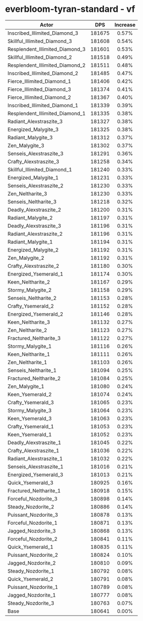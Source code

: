 # everbloom-tyran-standard - vf
| Actor | DPS | Increase |
|---|:---:|:---:|
|Inscribed_Illimited_Diamond_3|181675|0.57%|
|Skillful_Illimited_Diamond_3|181608|0.54%|
|Resplendent_Illimited_Diamond_3|181601|0.53%|
|Skillful_Illimited_Diamond_2|181518|0.49%|
|Resplendent_Illimited_Diamond_2|181511|0.48%|
|Inscribed_Illimited_Diamond_2|181485|0.47%|
|Fierce_Illimited_Diamond_1|181406|0.42%|
|Fierce_Illimited_Diamond_3|181374|0.41%|
|Fierce_Illimited_Diamond_2|181367|0.40%|
|Inscribed_Illimited_Diamond_1|181339|0.39%|
|Resplendent_Illimited_Diamond_1|181335|0.38%|
|Radiant_Alexstraszite_3|181327|0.38%|
|Energized_Malygite_3|181325|0.38%|
|Radiant_Malygite_3|181312|0.37%|
|Zen_Malygite_3|181302|0.37%|
|Senseis_Alexstraszite_3|181291|0.36%|
|Crafty_Alexstraszite_3|181258|0.34%|
|Skillful_Illimited_Diamond_1|181240|0.33%|
|Energized_Malygite_1|181231|0.33%|
|Senseis_Alexstraszite_2|181230|0.33%|
|Zen_Neltharite_3|181230|0.33%|
|Senseis_Neltharite_3|181218|0.32%|
|Deadly_Alexstraszite_2|181200|0.31%|
|Radiant_Malygite_2|181197|0.31%|
|Deadly_Alexstraszite_3|181196|0.31%|
|Radiant_Alexstraszite_2|181196|0.31%|
|Radiant_Malygite_1|181194|0.31%|
|Energized_Malygite_2|181192|0.31%|
|Zen_Malygite_2|181192|0.31%|
|Crafty_Alexstraszite_2|181180|0.30%|
|Energized_Ysemerald_1|181174|0.30%|
|Keen_Neltharite_2|181167|0.29%|
|Stormy_Malygite_2|181158|0.29%|
|Senseis_Neltharite_2|181153|0.28%|
|Crafty_Ysemerald_2|181152|0.28%|
|Energized_Ysemerald_2|181146|0.28%|
|Keen_Neltharite_3|181132|0.27%|
|Zen_Neltharite_2|181123|0.27%|
|Fractured_Neltharite_3|181122|0.27%|
|Stormy_Malygite_1|181116|0.26%|
|Keen_Neltharite_1|181111|0.26%|
|Zen_Neltharite_1|181103|0.26%|
|Senseis_Neltharite_1|181094|0.25%|
|Fractured_Neltharite_2|181084|0.25%|
|Zen_Malygite_1|181080|0.24%|
|Keen_Ysemerald_2|181074|0.24%|
|Crafty_Ysemerald_3|181065|0.23%|
|Stormy_Malygite_3|181064|0.23%|
|Keen_Ysemerald_3|181063|0.23%|
|Crafty_Ysemerald_1|181053|0.23%|
|Keen_Ysemerald_1|181052|0.23%|
|Deadly_Alexstraszite_1|181045|0.22%|
|Crafty_Alexstraszite_1|181036|0.22%|
|Radiant_Alexstraszite_1|181032|0.22%|
|Senseis_Alexstraszite_1|181016|0.21%|
|Energized_Ysemerald_3|181013|0.21%|
|Quick_Ysemerald_3|180925|0.16%|
|Fractured_Neltharite_1|180918|0.15%|
|Forceful_Nozdorite_3|180898|0.14%|
|Steady_Nozdorite_2|180886|0.14%|
|Puissant_Nozdorite_3|180878|0.13%|
|Forceful_Nozdorite_1|180871|0.13%|
|Jagged_Nozdorite_3|180868|0.13%|
|Forceful_Nozdorite_2|180841|0.11%|
|Quick_Ysemerald_1|180835|0.11%|
|Puissant_Nozdorite_2|180824|0.10%|
|Jagged_Nozdorite_2|180810|0.09%|
|Steady_Nozdorite_1|180792|0.08%|
|Quick_Ysemerald_2|180791|0.08%|
|Puissant_Nozdorite_1|180789|0.08%|
|Jagged_Nozdorite_1|180777|0.08%|
|Steady_Nozdorite_3|180763|0.07%|
|Base|180641|0.00%|
